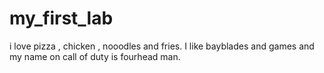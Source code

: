 # my_first_lab
i love pizza , chicken , nooodles and fries.
I like bayblades and games and my name on call of duty is fourhead man.